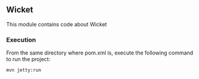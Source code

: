 ## Wicket

This module contains code about Wicket

### Execution

From the same directory where pom.xml is, execute the following command to run the project:

`mvn jetty:run`

